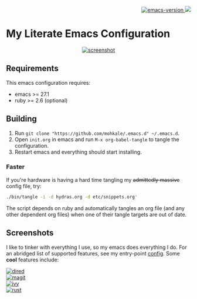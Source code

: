 <div align="right">
  <a href="https://www.gnu.org/software/emacs/">
    <img alt="emacs-version" src="https://img.shields.io/badge/emacs-v27.1-blue"/>
  </a>
  <a href="https://github.com/mohkale/.emacs.d/actions?query=workflow%3Abuild">
    <img src="https://github.com/mohkale/.emacs.d/workflows/build/badge.svg" />
  </a>
</div>

# My Literate Emacs Configuration

<div style="display: flex; justify-content: center;" align="center">
  <a href="./.github/main.png" target="_blank">
    <img alt="screenshot" src="./.github/main.png" style="max-width: 800px;" />
  </a>
</div>

## Requirements
This emacs configuration requires:
- emacs >= 27.1
- ruby >= 2.6 (optional)

## Building
1. Run `git clone "https://github.com/mohkale/.emacs.d" ~/.emacs.d`.
2. Open `init.org` in emacs and run `M-x org-babel-tangle` to tangle
   the configuration.
3. Restart emacs and everything should start installing.

### Faster
If you're hardware is having a hard time tangling my ~~admittedly massive~~
config file, try:

```bash
./bin/tangle -i -d hydras.org -d etc/snippets.org'
```

The script depends on ruby and automatically tangles an org file (and any
other dependent org files) when one of their tangle targets are out of date.

## Screenshots
I like to tinker with everything I use, so my emacs does everything I do. For an
abridged list of supported features, see my entry-point [config](./init.org#config).
Some **cool** features include:


<div>
  <div>
    <a href="./.github/dired.png" target="_blank">
      <img alt="dired" src="./.github/dired.png" title="dired" />
    </a>
  </div>

  <div>
    <a href="./.github/magit.png" target="_blank">
      <img alt="magit" src="./.github/magit.png" title="magit" />
    </a>
  </div>

  <div>
    <a href="./.github/ivy.png" target="_blank">
      <img alt="ivy" src="./.github/ivy.png" title="ivy" />
    </a>
  </div>

  <div>
    <a href="./.github/rust.png" target="_blank">
      <img alt="rust" src="./.github/rust.png" title="rust" />
    </a>
  </div>
</div>
